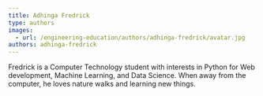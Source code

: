 ```yaml
---
title: Adhinga Fredrick
type: authors
images:
  - url: /engineering-education/authors/adhinga-fredrick/avatar.jpg
authors: adhinga-fredrick
---
```

Fredrick is a Computer Technology student with interests in Python for Web development, Machine Learning, and Data Science. When away from the computer, he loves nature walks and learning new things. 

